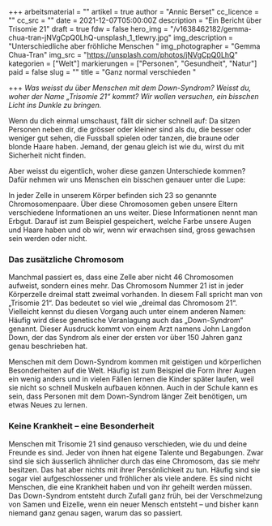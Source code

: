 +++
arbeitsmaterial = ""
artikel = true
author = "Annic Berset"
cc_licence = ""
cc_src = ""
date = 2021-12-07T05:00:00Z
description = "Ein Bericht über Trisomie 21"
draft = true
fdw = false
hero_img = "/v1638462182/gemma-chua-tran-jNVgCpQ0LhQ-unsplash_1_tlewry.jpg"
img_description = "Unterschiedliche aber fröhliche Menschen "
img_photographer = "Gemma Chua-Tran"
img_src = "https://unsplash.com/photos/jNVgCpQ0LhQ"
kategorien = ["Welt"]
markierungen = ["Personen", "Gesundheit", "Natur"]
paid = false
slug = ""
title = "Ganz normal verschieden "

+++
_Was weisst du über Menschen mit dem Down-Syndrom? Weisst du, woher der Name „Trisomie 21“ kommt? Wir wollen versuchen, ein bisschen Licht ins Dunkle zu bringen._

Wenn du dich einmal umschaust, fällt dir sicher schnell auf: Da sitzen Personen neben dir, die grösser oder kleiner sind als du, die besser oder weniger gut sehen, die Fussball spielen oder tanzen, die braune oder blonde Haare haben. Jemand, der genau gleich ist wie du, wirst du mit Sicherheit nicht finden.

Aber weisst du eigentlich, woher diese ganzen Unterschiede kommen? Dafür nehmen wir uns Menschen ein bisschen genauer unter die Lupe:

In jeder Zelle in unserem Körper befinden sich 23 so genannte Chromosomenpaare. Über diese Chromosomen geben unsere Eltern verschiedene Informationen an uns weiter. Diese Informationen nennt man Erbgut. Darauf ist zum Beispiel gespeichert, welche Farbe unsere Augen und Haare haben und ob wir, wenn wir erwachsen sind, gross gewachsen sein werden oder nicht.

### Das zusätzliche Chromosom

Manchmal passiert es, dass eine Zelle aber nicht 46 Chromosomen aufweist, sondern eines mehr. Das Chromosom Nummer 21 ist in jeder Körperzelle dreimal statt zweimal vorhanden. In diesem Fall spricht man von „Trisomie 21“. Das bedeutet so viel wie „dreimal das Chromosom 21“. Vielleicht kennst du diesen Vorgang auch unter einem anderen Namen: Häufig wird diese genetische Veranlagung auch das „Down-Syndrom“ genannt. Dieser Ausdruck kommt von einem Arzt namens John Langdon Down, der das Syndrom als einer der ersten vor über 150 Jahren ganz genau beschrieben hat.

Menschen mit dem Down-Syndrom kommen mit geistigen und körperlichen Besonderheiten auf die Welt. Häufig ist zum Beispiel die Form ihrer Augen ein wenig anders und in vielen Fällen lernen die Kinder später laufen, weil sie nicht so schnell Muskeln aufbauen können. Auch in der Schule kann es sein, dass Personen mit dem Down-Syndrom länger Zeit benötigen, um etwas Neues zu lernen.

### Keine Krankheit – eine Besonderheit

Menschen mit Trisomie 21 sind genauso verschieden, wie du und deine Freunde es sind. Jeder von ihnen hat eigene Talente und Begabungen. Zwar sind sie sich äusserlich ähnlicher durch das eine Chromosom, das sie mehr besitzen. Das hat aber nichts mit ihrer Persönlichkeit zu tun. Häufig sind sie sogar viel aufgeschlossener und fröhlicher als viele andere. Es sind nicht Menschen, die eine Krankheit haben und von ihr geheilt werden müssen. Das Down-Syndrom entsteht durch Zufall ganz früh, bei der Verschmelzung von Samen und Eizelle, wenn ein neuer Mensch entsteht – und bisher kann niemand ganz genau sagen, warum das so passiert.
